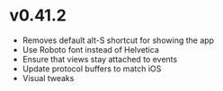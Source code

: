 # v0.41.2

* Removes default alt-S shortcut for showing the app
* Use Roboto font instead of Helvetica
* Ensure that views stay attached to events
* Update protocol buffers to match iOS
* Visual tweaks
